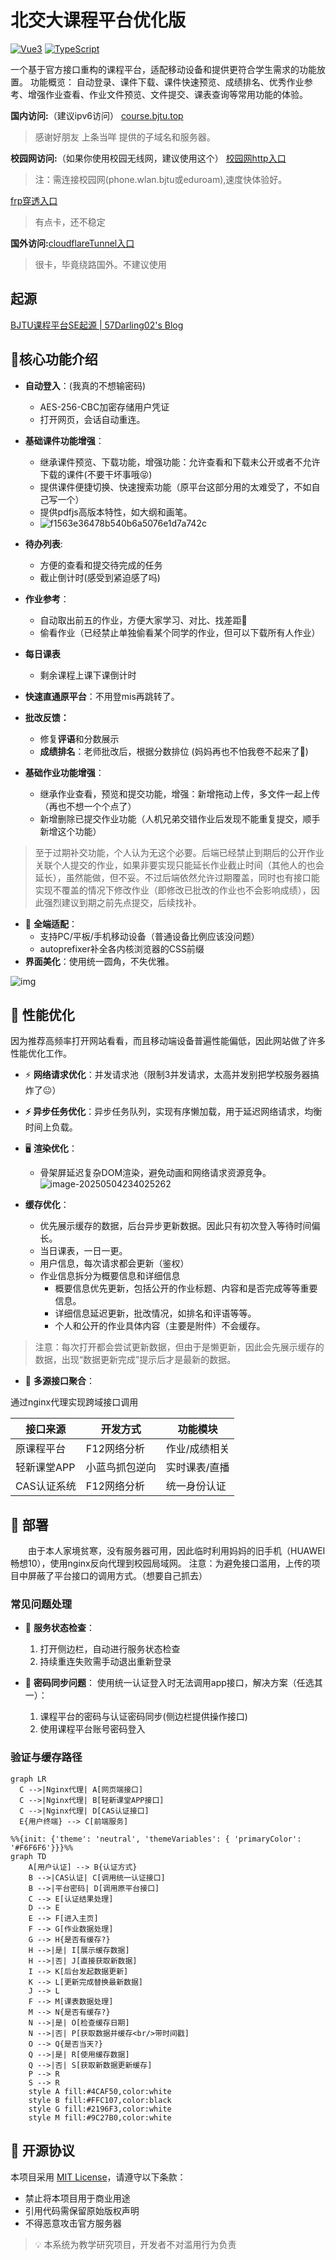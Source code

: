 # 北交大课程平台优化版

[![Vue3](https://img.shields.io/badge/Vue3-4FC08D?logo=vuedotjs&logoColor=white)](https://vuejs.org/)
[![TypeScript](https://img.shields.io/badge/TypeScript-3178C6?logo=typescript&logoColor=white)](https://www.typescriptlang.org/)

一个基于官方接口重构的课程平台，适配移动设备和提供更符合学生需求的功能放置。
功能概览：
自动登录、课件下载、课件快速预览、成绩排名、优秀作业参考、增强作业查看、作业文件预览、文件提交、课表查询等常用功能的体验。

**国内访问:**（建议ipv6访问）
[course.bjtu.top](https://course.bjtu.top/)

>感谢好朋友 上条当咩 提供的子域名和服务器。

**校园网访问:**（如果你使用校园无线网，建议使用这个）
[校园网http入口](http://hw.57d02.cn:8080)

> 注：需连接校园网(phone.wlan.bjtu或eduroam),速度快体验好。

[frp穿透入口](https://course.57d02.cn/)
>有点卡，还不稳定

**国外访问:**[cloudflareTunnel入口](https://bjtucourse.57d02.cn/) 

> 很卡，毕竟绕路国外。不建议使用

## 起源

[BJTU课程平台SE起源 | 57Darling02's Blog](https://57darling02.github.io/posts/瞎捣鼓/BJTU课程平台起源SE.html)

## 🌟核心功能介绍

- **自动登入**：(我真的不想输密码)
  - AES-256-CBC加密存储用户凭证
  - 打开网页，会话自动重连。
- **基础课件功能增强**：
  - 继承课件预览、下载功能，增强功能：允许查看和下载未公开或者不允许下载的课件(不要干坏事哦😝)
  - 提供课件便捷切换、快速搜索功能（原平台这部分用的太难受了，不如自己写一个）
  - 提供pdfjs高版本特性，如大纲和画笔。
  - ![f1563e36478b540b6a5076e1d7a742c](https://resource-un4.pages.dev/article/f1563e36478b540b6a5076e1d7a742c.png)
- **待办列表**:
	- 方便的查看和提交待完成的任务
  	- 截止倒计时(感受到紧迫感了吗)
- **作业参考**：
    -  自动取出前五的作业，方便大家学习、对比、找差距🤔
    -  偷看作业（已经禁止单独偷看某个同学的作业，但可以下载所有人作业）
- **每日课表**
    -  剩余课程上课下课倒计时
- **快速直通原平台**：不用登mis再跳转了。

- **批改反馈：**
	- 修复**评语**和分数展示
	- **成绩排名**：老师批改后，根据分数排位 (妈妈再也不怕我卷不起来了😤)
- **基础作业功能增强**：
  - 继承作业查看，预览和提交功能，增强：新增拖动上传，多文件一起上传（再也不想一个个点了）
  - 新增删除已提交作业功能（人机兄弟交错作业后发现不能重复提交，顺手新增这个功能）
> 至于过期补交功能，个人认为无这个必要。后端已经禁止到期后的公开作业关联个人提交的作业，如果非要实现只能延长作业截止时间（其他人的也会延长），虽然能做，但不妥。不过后端依然允许过期覆盖，同时也有接口能实现不覆盖的情况下修改作业（即修改已批改的作业也不会影响成绩），因此强烈建议到期之前先点提交，后续找补。


   - 📱 **全端适配**：
     - 支持PC/平板/手机移动设备（普通设备比例应该没问题）
     -  autoprefixer补全各内核浏览器的CSS前缀
   - **界面美化**：使用统一圆角，不失优雅。



![img](https://resource-un4.pages.dev/article/1746447823180.webp)

## 🚄 性能优化
因为推荐高频率打开网站看看，而且移动端设备普遍性能偏低，因此网站做了许多性能优化工作。
- ⚡ **网络请求优化**：并发请求池（限制3并发请求，太高并发别把学校服务器搞炸了😐）
  
- **⚡ 异步任务优化**：异步任务队列，实现有序懒加载，用于延迟网络请求，均衡时间上负载。
  
- 🖥️ **渲染优化**：
  - 骨架屏延迟复杂DOM渲染，避免动画和网络请求资源竞争。
  	![image-20250504234025262](https://resource-un4.pages.dev/article/image-20250504234025262.png)
  
- **缓存优化**：
  - 优先展示缓存的数据，后台异步更新数据。因此只有初次登入等待时间偏长。
  - 当日课表，一日一更。
  - 用户信息，每次请求都会更新（鉴权）
  - 作业信息拆分为概要信息和详细信息
    - 概要信息优先更新，包括公开的作业标题、内容和是否完成等等重要信息。
    - 详细信息延迟更新，批改情况，如排名和评语等等。
    - 个人和公开的作业具体内容（主要是附件）不会缓存。
> 注意：每次打开都会尝试更新数据，但由于是懒更新，因此会先展示缓存的数据，出现“数据更新完成”提示后才是最新的数据。

- 🔗 **多源接口聚合**：


通过nginx代理实现跨域接口调用

| 接口来源    | 开发方式       | 功能模块      |
| ----------- | -------------- | ------------- |
| 原课程平台  | F12网络分析    | 作业/成绩相关 |
| 轻新课堂APP | 小蓝鸟抓包逆向 | 实时课表/直播 |
| CAS认证系统 | F12网络分析    | 统一身份认证  |



## 🚀 部署
　　由于本人家境贫寒，没有服务器可用，因此临时利用妈妈的旧手机（HUAWEI 畅想10），使用nginx反向代理到校园局域网。
注意：为避免接口滥用，上传的项目中屏蔽了平台接口的调用方式。（想要自己抓去）
### 常见问题处理
- 🔄 **服务状态检查**：
  1. 打开侧边栏，自动进行服务状态检查
  2. 持续重连失败需手动退出重新登录
  
- 🔑 **密码同步问题**：
  使用统一认证登入时无法调用app接口，解决方案（任选其一）：
  
  1. 课程平台的密码与认证密码同步(侧边栏提供操作接口)
  2. 使用课程平台账号密码登入
### 验证与缓存路径

```mermaid
graph LR
  C -->|Nginx代理| A[网页端接口]
  C -->|Nginx代理| B[轻新课堂APP接口]
  C -->|Nginx代理| D[CAS认证接口]
  E{用户终端} --> C[前端服务]
```

```mermaid
%%{init: {'theme': 'neutral', 'themeVariables': { 'primaryColor': '#F6F6F6'}}}%%
graph TD
    A[用户认证] --> B{认证方式}
    B -->|CAS认证| C[调用统一认证接口]
    B -->|平台密码| D[调用原平台接口]
    C --> E[认证结果处理]
    D --> E
    E --> F[进入主页]
    F --> G[作业数据处理]
    G --> H{是否有缓存?}
    H -->|是| I[展示缓存数据]
    H -->|否| J[直接获取新数据]
    I --> K[后台发起数据更新]
    K --> L[更新完成替换最新数据]
    J --> L
    F --> M[课表数据处理]
    M --> N{是否有缓存?}
    N -->|是| O[检查缓存日期]
    N -->|否| P[获取数据并缓存<br/>带时间戳]
    O --> Q{是否当天?}
    Q -->|是| R[使用缓存数据]
    Q -->|否| S[获取新数据更新缓存]
    P --> R
    S --> R
    style A fill:#4CAF50,color:white
    style B fill:#FFC107,color:black
    style G fill:#2196F3,color:white
    style M fill:#9C27B0,color:white
```


## 📜 开源协议
本项目采用 [MIT License](LICENSE)，请遵守以下条款：
- 禁止将本项目用于商业用途
- 引用代码需保留原始版权声明
- 不得恶意攻击官方服务器
> 💡 本系统为教学研究项目，开发者不对滥用行为负责



